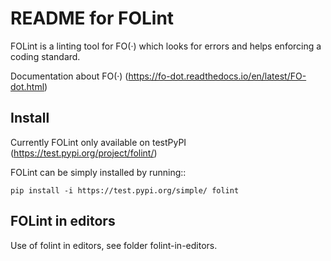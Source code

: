 README for FOLint 
=============================================

FOLint is a linting tool for FO(·) which looks for errors and helps enforcing a coding standard.

Documentation about FO(·) (https://fo-dot.readthedocs.io/en/latest/FO-dot.html)


Install
-------
Currently FOLint only available on testPyPI (https://test.pypi.org/project/folint/)

FOLint can be simply installed by running::

    pip install -i https://test.pypi.org/simple/ folint


FOLint in editors
-------
Use of folint in editors, see folder folint-in-editors.
